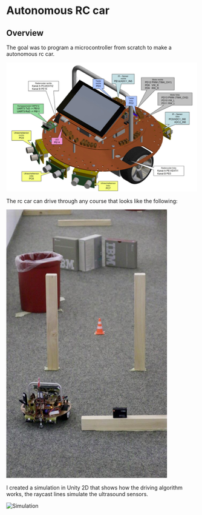 # Autonomous RC car

## Overview

The goal was to program a microcontroller from scratch to make a autonomous rc car.

![Diagram](/Images/RemoteCarDiagram.png)

The rc car can drive through any course that looks like the following:

![Track](/Images/DriveTrack.png)

I created a simulation in Unity 2D that shows how the driving algorithm works, the raycast lines simulate the ultrasound sensors.
 
![Simulation](/Images/FahrSimulation.gif)
